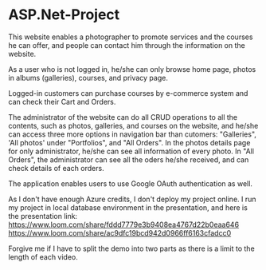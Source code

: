 # ASP.Net-Project
This website enables a photographer to promote services and the courses he can offer, and people can contact him through the information on the website. 

As a user who is not logged in, he/she can only browse home page, photos in albums (galleries), courses, and privacy page.

Logged-in customers can purchase courses by e-commerce system and can check their Cart and Orders.  

The administrator of the website can do all CRUD operations to all the contents, such as photos, galleries, and courses on the website, and he/she can access three more options in navigation bar than cutomers: "Galleries", 'All photos' under "Portfolios", and "All Orders".
In the photos details page for only administrator, he/she can see all information of every photo. In "All Orders", the administrator can see all the oders he/she received, and can check details of each orders.

The application enables users to use Google OAuth authentication as well.



As I don't have enough Azure credits, I don't deploy my project online. I run my project in local database environment in the presentation, and here is the presentation link:
https://www.loom.com/share/fddd7779e3b9408ea4767d22b0eaa646
https://www.loom.com/share/ac9dfc19bcd942d0966ff6163cfadcc0

Forgive me if I have to split the demo into two parts as there is a limit to the length of each video.
